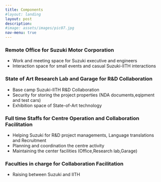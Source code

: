 ```yaml
---
title: Components
#layout: landing
layout: post
description: 
#image: assets/images/pic07.jpg
nav-menu: true
---
```

<!--<div class="6u$ 12u$(small)">
<h3>Remote Office for Suzuki Motor Corporation</h3>
		<ul>
			<li>Work and meeting space for Suzuki executive and engineers</li>
			<li>Interaction space for small events and casual Suzuki-IITH interactions</li>
		</ul>
		<h3>State of Art Research Lab and Garage for R&D Collaboration</h3>
		<ul>
			<li>Base camp Suzuki-IITH R&D Collaboration</li>
			<li>Security for storing the project properties (NDA documents,eqipment and test cars)</li>
			<li>Exhibition space of State-of-Art technology</li>
		</ul>
		<h3>Full time Staffs for Centre Operation and Collaboration Facilitation</h3>
		<ul>
			<li>Helping Suzuki for R&D project managements, Language translations and Recruitment</li>
			<li>Planning and coordination the centre activity</li>
			<li>Maintaining the center facilities (Office,Research lab,Garage)</li>
		</ul>
		<h3>Faculties in charge for Collaboration Facilitation</h3>
		<ul>
			<li>Raising between Suzuki and IITH</li>
		</ul>
</div>-->
<!-- Main -->
<div id="main">

<!-- One -->
<section id="one">
	<div class="inner">
		<!--<header class="major">-->
		<h3>Remote Office for Suzuki Motor Corporation</h3>
		<ul>
			<li>Work and meeting space for Suzuki executive and engineers</li>
			<li>Interaction space for small events and casual Suzuki-IITH interactions</li>
		</ul>
		<h3>State of Art Research Lab and Garage for R&D Collaboration</h3>
		<ul>
			<li>Base camp Suzuki-IITH R&D Collaboration</li>
			<li>Security for storing the project properties (NDA documents,eqipment and test cars)</li>
			<li>Exhibition space of State-of-Art technology</li>
		</ul>
		<h3>Full time Staffs for Centre Operation and Collaboration Facilitation</h3>
		<ul>
			<li>Helping Suzuki for R&D project managements, Language translations and Recruitment</li>
			<li>Planning and coordination the centre activity</li>
			<li>Maintaining the center facilities (Office,Research lab,Garage)</li>
		</ul>
		<h3>Faculties in charge for Collaboration Facilitation</h3>
		<ul>
			<li>Raising between Suzuki and IITH</li>
		</ul>
		<!--	<h2>Sed amet aliquam</h2>-->
		<!--</header>-->
		<!--<p>Nullam et orci eu lorem consequat tincidunt vivamus et sagittis magna sed nunc rhoncus condimentum sem. In efficitur ligula tate urna. Maecenas massa vel lacinia pellentesque lorem ipsum dolor. Nullam et orci eu lorem consequat tincidunt. Vivamus et sagittis libero. Nullam et orci eu lorem consequat tincidunt vivamus et sagittis magna sed nunc rhoncus condimentum sem. In efficitur ligula tate urna.</p>-->
	</div>
</section>

<!-- Two -->
<!--<section id="two" class="spotlights">
	<section>
		<a href="generic.html" class="image">
			<img src="{% link assets/images/pic08.jpg %}" alt="" data-position="center center" />
		</a>
		<div class="content">
			<div class="inner">
				<header class="major">
					<h3>Orci maecenas</h3>
				</header>
				<p>Nullam et orci eu lorem consequat tincidunt vivamus et sagittis magna sed nunc rhoncus condimentum sem. In efficitur ligula tate urna. Maecenas massa sed magna lacinia magna pellentesque lorem ipsum dolor. Nullam et orci eu lorem consequat tincidunt. Vivamus et sagittis tempus.</p>
				<ul class="actions">
					<li><a href="generic.html" class="button">Learn more</a></li>
				</ul>
			</div>
		</div>
	</section>
	<section>
		<a href="generic.html" class="image">
			<img src="{% link assets/images/pic09.jpg %}" alt="" data-position="top center" />
		</a>
		<div class="content">
			<div class="inner">
				<header class="major">
					<h3>Rhoncus magna</h3>
				</header>
				<p>Nullam et orci eu lorem consequat tincidunt vivamus et sagittis magna sed nunc rhoncus condimentum sem. In efficitur ligula tate urna. Maecenas massa sed magna lacinia magna pellentesque lorem ipsum dolor. Nullam et orci eu lorem consequat tincidunt. Vivamus et sagittis tempus.</p>
				<ul class="actions">
					<li><a href="generic.html" class="button">Learn more</a></li>
				</ul>
			</div>
		</div>
	</section>
	<section>
		<a href="generic.html" class="image">
			<img src="{% link assets/images/pic10.jpg %}" alt="" data-position="25% 25%" />
		</a>
		<div class="content">
			<div class="inner">
				<header class="major">
					<h3>Sed nunc ligula</h3>
				</header>
				<p>Nullam et orci eu lorem consequat tincidunt vivamus et sagittis magna sed nunc rhoncus condimentum sem. In efficitur ligula tate urna. Maecenas massa sed magna lacinia magna pellentesque lorem ipsum dolor. Nullam et orci eu lorem consequat tincidunt. Vivamus et sagittis tempus.</p>
				<ul class="actions">
					<li><a href="generic.html" class="button">Learn more</a></li>
				</ul>
			</div>
		</div>
	</section>
</section>-->

<!-- Three -->
<!--<section id="three">
	<div class="inner">
		<header class="major">
			<h2>Massa libero</h2>
		</header>
		<p>Nullam et orci eu lorem consequat tincidunt vivamus et sagittis libero. Mauris aliquet magna magna sed nunc rhoncus pharetra. Pellentesque condimentum sem. In efficitur ligula tate urna. Maecenas laoreet massa vel lacinia pellentesque lorem ipsum dolor. Nullam et orci eu lorem consequat tincidunt. Vivamus et sagittis libero. Mauris aliquet magna magna sed nunc rhoncus amet pharetra et feugiat tempus.</p>
		<ul class="actions">
			<li><a href="generic.html" class="button next">Get Started</a></li>
		</ul>
	</div>
</section>-->

</div>
